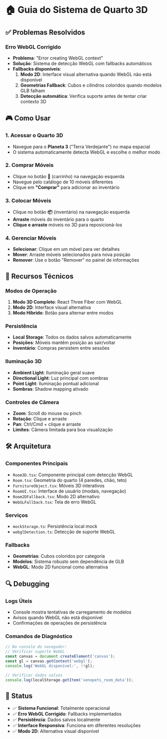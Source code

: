 # 🏠 Guia do Sistema de Quarto 3D

## ✅ Problemas Resolvidos

### Erro WebGL Corrigido
- **Problema**: "Error creating WebGL context"
- **Solução**: Sistema de detecção WebGL com fallbacks automáticos
- **Fallbacks disponíveis**:
  1. **Modo 2D**: Interface visual alternativa quando WebGL não está disponível
  2. **Geometrias Fallback**: Cubos e cilindros coloridos quando modelos GLB falham
  3. **Detecção automática**: Verifica suporte antes de tentar criar contexto 3D

## 🎮 Como Usar

### 1. Acessar o Quarto 3D
- Navegue para o **Planeta 3** ("Terra Verdejante") no mapa espacial
- O sistema automaticamente detecta WebGL e escolhe o melhor modo

### 2. Comprar Móveis
- Clique no botão **🛒** (carrinho) na navegação esquerda
- Navegue pelo catálogo de 10 móveis diferentes
- Clique em **"Comprar"** para adicionar ao inventário

### 3. Colocar Móveis
- Clique no botão **📦** (inventário) na navegação esquerda
- **Arraste** móveis do inventário para o quarto
- **Clique e arraste** móveis no 3D para reposicioná-los

### 4. Gerenciar Móveis
- **Selecionar**: Clique em um móvel para ver detalhes
- **Mover**: Arraste móveis selecionados para nova posição
- **Remover**: Use o botão "Remover" no painel de informações

## 🔧 Recursos Técnicos

### Modos de Operação
1. **Modo 3D Completo**: React Three Fiber com WebGL
2. **Modo 2D**: Interface visual alternativa
3. **Modo Híbrido**: Botão para alternar entre modos

### Persistência
- **Local Storage**: Todos os dados salvos automaticamente
- **Posições**: Móveis mantêm posição ao sair/voltar
- **Inventário**: Compras persistem entre sessões

### Iluminação 3D
- **Ambient Light**: Iluminação geral suave
- **Directional Light**: Luz principal com sombras
- **Point Light**: Iluminação pontual adicional
- **Sombras**: Shadow mapping ativado

### Controles de Câmera
- **Zoom**: Scroll do mouse ou pinch
- **Rotação**: Clique e arraste
- **Pan**: Ctrl/Cmd + clique e arraste
- **Limites**: Câmera limitada para boa visualização

## 🛠️ Arquitetura

### Componentes Principais
- `Room3D.tsx`: Componente principal com detecção WebGL
- `Room.tsx`: Geometria do quarto (4 paredes, chão, teto)
- `FurnitureObject.tsx`: Móveis 3D interativos
- `RoomUI.tsx`: Interface de usuário (modais, navegação)
- `Room2DFallback.tsx`: Modo 2D alternativo
- `WebGLFallback.tsx`: Tela de erro WebGL

### Serviços
- `mockStorage.ts`: Persistência local mock
- `webglDetection.ts`: Detecção de suporte WebGL

### Fallbacks
- **Geometrias**: Cubos coloridos por categoria
- **Modelos**: Sistema robusto sem dependência de GLB
- **WebGL**: Modo 2D funcional como alternativa

## 🔍 Debugging

### Logs Úteis
- Console mostra tentativas de carregamento de modelos
- Avisos quando WebGL não está disponível
- Confirmações de operações de persistência

### Comandos de Diagnóstico
```javascript
// No console do navegador:
// Verificar suporte WebGL
const canvas = document.createElement('canvas');
const gl = canvas.getContext('webgl');
console.log('WebGL disponível:', !!gl);

// Verificar dados salvos
console.log(localStorage.getItem('xenopets_room_data'));
```

## 🎯 Status

- ✅ **Sistema Funcional**: Totalmente operacional
- ✅ **Erro WebGL Corrigido**: Fallbacks implementados
- ✅ **Persistência**: Dados salvos localmente
- ✅ **Interface Responsiva**: Funciona em diferentes resoluções
- ✅ **Modo 2D**: Alternativa visual disponível
